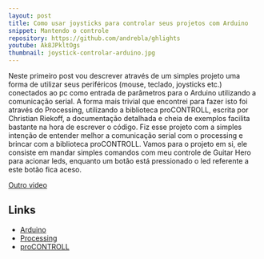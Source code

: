 ```yaml
---
layout: post
title: Como usar joysticks para controlar seus projetos com Arduino
snippet: Mantendo o controle
repository: https://github.com/andrebla/ghlights
youtube: Ak8JPkltOgs
thumbnail: joystick-controlar-arduino.jpg
---
```


Neste primeiro post vou descrever através de um simples projeto uma forma de 
utilizar seus periféricos (mouse, teclado, joysticks etc.) conectados ao pc 
como entrada de parâmetros para o Arduino utilizando a comunicação serial.
A forma mais trivial que encontrei para fazer isto foi através do Processing, 
utilizando a biblioteca proCONTROLL, escrita por Christian Riekoff, a documentação 
detalhada e cheia de exemplos facilita bastante na hora de escrever o código. 
Fiz esse projeto com a simples intenção de entender melhor a comunicação serial 
com o processing e brincar com a biblioteca proCONTROLL.
Vamos para o projeto em si, ele consiste em mandar simples comandos com meu 
controle de Guitar Hero para acionar leds, enquanto um botão está pressionado o 
led referente a este botão fica aceso.


[Outro video](http://www.youtube.com/embed/U-ofDQl6WSc)


Links
-----
* [Arduino](http://arduino.cc/)
* [Processing](http://www.processing.org/)
* [proCONTROLL](http://creativecomputing.cc/p5libs/procontroll/)
